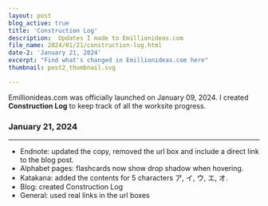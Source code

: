 ```yaml
---
layout: post
blog_active: true
title: 'Construction Log'
description:  Updates I made to Emillionideas.com
file_name: 2024/01/21/construction-log.html
date-2: 'January 21, 2024'
excerpt: "Find what's changed in Emillionideas.com here"
thumbnail: post2_thumbnail.svg

---
```

Emillionideas.com was officially launched on January 09, 2024. I created <b>Construction Log</b> to keep track of all the worksite progress. 
### January 21, 2024
***
- Endnote: updated the copy, removed the url box and include a direct link to the blog post.
- Alphabet pages: flashcards now show drop shadow when hovering.
- Katakana: added the contents for 5 characters ア, イ, ウ, エ, オ.
- Blog: created Construction Log
- General: used real links in the url boxes